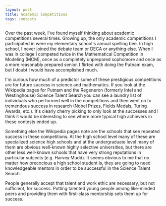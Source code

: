 ```yaml
---
layout: post
title: Academic Competitions
tags: contests
---
```


Over the past week, I've found myself thinking about academic competitions several times. Growing up, the only academic competitions I participated in were my elementary school's annual spelling bee. In high school, I never joined the debate team or DECA or anything else. When I was in college I competed twice in the Mathematical Competition in Modeling (MCM), once as a completely unprepared sophomore and once as a more reasonably prepared senior. I flirted with doing the Putnam exam, but I doubt I would have accomplished much.

I'm curious how much of a predictor some of these prestigious competitions are for future success in science and mathematics. If you look at the Wikipedia pages for Putnam and the Regeneron (formerly Intel and Westinghouse) Science Talent Search you can see a laundry list of individuals who performed well in the competitions and then went on to tremendous success in research (Nobel Prizes, Fields Medals, Turing Awards, etc.). It's clearly cherry picking to only look at the successes and I think it would be interesting to see where more typical high achievers in these contests ended up.

Something else the Wikipedia pages note are the schools that see repeated success in these competitions. At the high school level many of these are specialized science high schools and at the undergraduate level many of them are obvious well-known highly selective universities, but there are other less well-known schools that have very strong reputations in particular subjects (e.g. Harvey Mudd). It seems obvious to me that no matter how precocious a high school student is, they are going to need knowledgeable mentors in order to be successful in the Science Talent Search.

People generally accept that talent and work ethic are necessary, but not sufficient, for success. Putting talented young people among like-minded peers and providing them with first-class mentorship sets them up for success.
